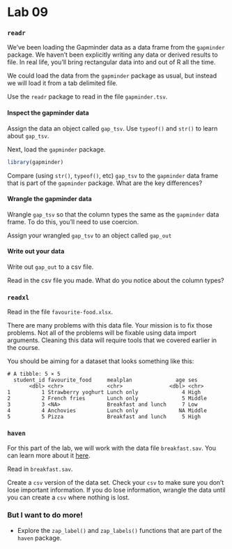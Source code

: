 # Lab 09


### `readr`

We’ve been loading the Gapminder data as a data frame from the
`gapminder` package. We haven’t been explicitly writing any data or
derived results to file. In real life, you’ll bring rectangular data
into and out of R all the time.

We could load the data from the `gapminder` package as usual, but
instead we will load it from a tab delimited file.

Use the `readr` package to read in the file `gapminder.tsv`.

#### Inspect the gapminder data

Assign the data an object called `gap_tsv`. Use `typeof()` and `str()`
to learn about `gap_tsv`.

Next, load the `gapminder` package.

``` r
library(gapminder)
```

Compare (using `str()`, `typeof()`, etc) `gap_tsv` to the `gapminder`
data frame that is part of the `gapminder` package. What are the key
differences?

#### Wrangle the gapminder data

Wrangle `gap_tsv` so that the column types the same as the `gapminder`
data frame. To do this, you’ll need to use coercion.

Assign your wrangled `gap_tsv` to an object called `gap_out`

#### Write out your data

Write out `gap_out` to a csv file.

Read in the csv file you made. What do you notice about the column
types?

### `readxl`

Read in the file `favourite-food.xlsx`.

There are many problems with this data file. Your mission is to fix
those problems. Not all of the problems will be fixable using data
import arguments. Cleaning this data will require tools that we covered
earlier in the course.

You should be aiming for a dataset that looks something like this:

    # A tibble: 5 × 5
      student_id favourite_food     mealplan              age ses   
           <dbl> <chr>              <chr>               <dbl> <chr> 
    1          1 Strawberry yoghurt Lunch only              4 High  
    2          2 French fries       Lunch only              5 Middle
    3          3 <NA>               Breakfast and lunch     7 Low   
    4          4 Anchovies          Lunch only             NA Middle
    5          5 Pizza              Breakfast and lunch     5 High  

### `haven`

For this part of the lab, we will work with the data file
`breakfast.sav`. You can learn more about it
[here](https://www.ibm.com/support/knowledgecenter/SSLVMB_sub/statistics_mainhelp_ddita/spss/tutorials/data_files.html).

Read in `breakfast.sav`.

Create a `csv` version of the data set. Check your `csv` to make sure
you don’t lose important information. If you do lose information,
wrangle the data until you can create a `csv` where nothing is lost.

### But I want to do more!

- Explore the `zap_label()` and `zap_labels()` functions that are part
  of the `haven` package.
